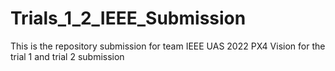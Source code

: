 # Trials_1_2_IEEE_Submission
This is the repository submission for team IEEE UAS 2022 PX4 Vision for the trial 1 and trial 2 submission
